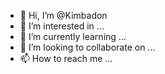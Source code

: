 - 👋 Hi, I’m @Kimbadon
- 👀 I’m interested in ...
- 🌱 I’m currently learning ...
- 💞️ I’m looking to collaborate on ...
- 📫 How to reach me ...

<!---
Kimbadon/Kimbadon is a ✨ special ✨ repository because its `README.md` (this file) appears on your GitHub profile.
You can click the Preview link to take a look at your changes.
--->

